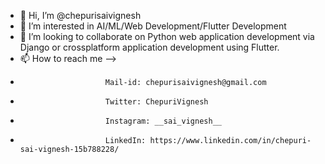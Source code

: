 - 👋 Hi, I’m @chepurisaivignesh
- 👀 I’m interested in AI/ML/Web Development/Flutter Development
- 💞️ I’m looking to collaborate on Python web application development via Django or crossplatform application development using Flutter. 
- 📫 How to reach me --> 
-                        Mail-id: chepurisaivignesh@gmail.com
-                        Twitter: ChepuriVignesh
-                        Instagram: __sai_vignesh__
-                        LinkedIn: https://www.linkedin.com/in/chepuri-sai-vignesh-15b788228/



